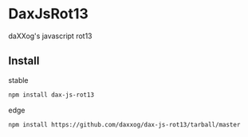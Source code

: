 DaxJsRot13
====================

daXXog's javascript rot13

Install
-------
stable
```bash
npm install dax-js-rot13
```
edge
```bash
npm install https://github.com/daxxog/dax-js-rot13/tarball/master
```
